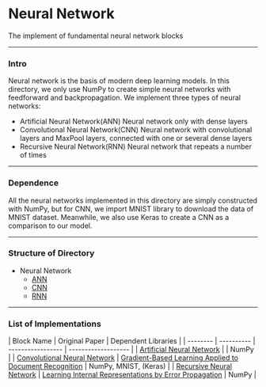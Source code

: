 # Neural Network

The implement of fundamental neural network blocks

****

### Intro

Neural network is the basis of modern deep learning models. In this directory, we only use NumPy to create simple neural networks with feedforward and backpropagation. We implement three types of neural networks:
- Artificial Neural Network(ANN)
    Neural network only with dense layers
- Convolutional Neural Network(CNN)
    Neural network with convolutional layers and MaxPool layers, connected with one or several dense layers
- Recursive Neural Network(RNN)
    Neural network that repeats a number of times

****

### Dependence

All the neural networks implemented in this directory are simply constructed with NumPy, but for CNN, we import MNIST library to download the data of MNIST dataset. Meanwhile, we also use Keras to create a CNN as a comparison to our model.

****

### Structure of Directory

- Neural Network
  - [ANN](ANN)
  - [CNN](CNN)
  - [RNN](RNN)

****

<h3 id = "list"> List of Implementations </h3>

| Block Name | Original Paper | Dependent Libraries |
| -------- | ---------- | ----------------- | ------------------- |
| [Artificial Neural Network](ann) | | NumPy |
| [Convolutional Neural Network](cnn) | [Gradient-Based Learning Applied to Document Recognition](http://yann.lecun.com/exdb/publis/pdf/lecun-01a.pdf) | NumPy, MNIST, (Keras) |
| [Recursive Neural Network](rnn) | [Learning Internal Representations by Error Propagation](https://apps.dtic.mil/dtic/tr/fulltext/u2/a164453.pdf) | NumPy |